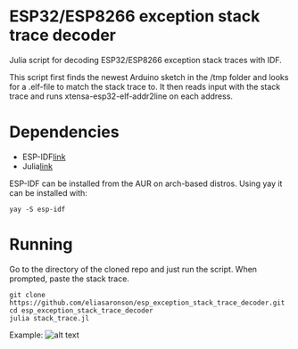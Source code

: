 # ESP32/ESP8266 exception stack trace decoder
Julia script for decoding ESP32/ESP8266 exception stack traces with IDF.

This script first finds the newest Arduino sketch in the /tmp folder and looks for a .elf-file to match the stack trace to. It then reads input with the stack trace and runs xtensa-esp32-elf-addr2line on each address.

# Dependencies
* ESP-IDF[link](https://github.com/espressif/esp-idf)
* Julia[link](https://julialang.org/)

ESP-IDF can be installed from the AUR on arch-based distros. Using yay it can be installed with:
```
yay -S esp-idf
```

# Running
Go to the directory of the cloned repo and just run the script. When prompted, paste the stack trace.

```
git clone https://github.com/eliasaronson/esp_exception_stack_trace_decoder.git
cd esp_exception_stack_trace_decoder
julia stack_trace.jl
```

Example:
![alt text](http://url/to/img.png)
